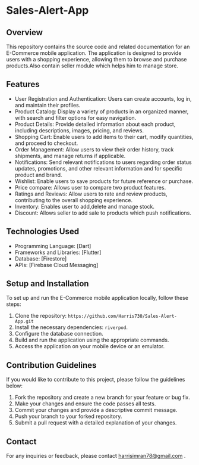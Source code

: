 # Sales-Alert-App


## Overview
This repository contains the source code and related documentation for an E-Commerce mobile application. The application is designed to provide users with a  shopping experience, allowing them to browse and purchase products.Also contain seller module which helps him to manage store.

## Features
- User Registration and Authentication: Users can create accounts, log in, and maintain their profiles.
- Product Catalog: Display a variety of products in an organized manner, with search and filter options for easy navigation.
- Product Details: Provide detailed information about each product, including descriptions, images, pricing, and reviews.
- Shopping Cart: Enable users to add items to their cart, modify quantities, and proceed to checkout.
- Order Management: Allow users to view their order history, track shipments, and manage returns if applicable.
- Notifications: Send relevant notifications to users regarding order status updates, promotions, and other relevant information and for specific product and brand.
- Wishlist: Enable users to save products for future reference or purchase.
- Price compare: Allows user to compare two product features.
- Ratings and Reviews: Allow users to rate and review products, contributing to the overall shopping experience.
- Inventory: Enables user to add,delete and manage stock.
- Discount: Allows seller to add sale to products which push notifications.


## Technologies Used
- Programming Language: [Dart]
- Frameworks and Libraries: [Flutter]
- Database: [Firestore]
- APIs: [Firebase Cloud Messaging]

## Setup and Installation
To set up and run the E-Commerce mobile application locally, follow these steps:

1. Clone the repository: `https://github.com/Harris730/Sales-Alert-App.git`
2. Install the necessary dependencies: `riverpod`.
3. Configure the database connection.
4. Build and run the application using the appropriate commands.
5. Access the application on your mobile device or an emulator.

## Contribution Guidelines
If you would like to contribute to this project, please follow the guidelines below:

1. Fork the repository and create a new branch for your feature or bug fix.
2. Make your changes and ensure the code passes all tests.
3. Commit your changes and provide a descriptive commit message.
4. Push your branch to your forked repository.
5. Submit a pull request with a detailed explanation of your changes.


## Contact
For any inquiries or feedback, please contact harrisimran78@gmail.com .
